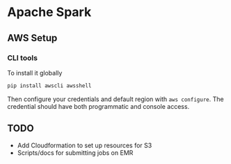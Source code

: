 # Apache Spark

## AWS Setup

### CLI tools

To install it globally

```bash
pip install awscli awsshell
```

Then configure your credentials and default region with `aws configure`. The credential should have both programmatic and console access.


## TODO

- Add Cloudformation to set up resources for S3
- Scripts/docs for submitting jobs on EMR 
